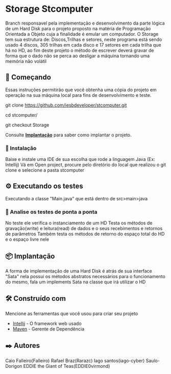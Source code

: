 # Storage Stcomputer

Branch responsavel pela implementação e desenvolvimento da parte lógica de um Hard Disk para o projeto proposto na matéria de Programação Orientada a Objeto cuja a finalidade é emular um computador. O Storage tem sua estrutura de: Discos,Trilhas e setores, neste programa está sendo usado 4 discos, 305 trilhas em cada disco e 17 setores em cada trilha que há no HD, ao fim deste projeto o método de escrever deverá gravar de forma que o dado não se perca ao desligar a máquina tornando uma memória não volátil

## 🚀 Começando

Essas instruções permitirão que você obtenha uma cópia do projeto em operação na sua máquina local para fins de desenvolvimento e teste.

git clone https://github.com/iesbdeveloper/stcomputer.git

cd stcomputer/

git checkout Storage

Consulte **[Implantação](#-implanta%C3%A7%C3%A3o)** para saber como implantar o projeto.

### 🔧 Instalação

Baixe e instale uma IDE de sua escolha que rode a linguagem Java (Ex: Intellij)
Vá em Open project, procure pelo diretório do local que realizou o git clone e selecione a pasta stcomputer

## ⚙️ Executando os testes

Executando a classe "Main.java" que está dentro de src>main>java

### 🔩 Analise os testes de ponta a ponta

No teste ele verifica o instanciamento de um HD
Testa os métodos de gravação(write) e leitura(read) de dados e o seus recebimentos e retornos de parâmetros
Também testa os métodos de retorno do espaço total do HD e o espaço livre nele

## 📦 Implantação

A forma de implementação de uma Hard Disk é atrás de sua interface "Sata" nela possui os métodos abstratos necessários para o funcionamento do mesmo, fala um implements Sata na classe que irá utilizar o HD

## 🛠️ Construído com

Mencione as ferramentas que você usou para criar seu projeto

* [Intellij](https://www.jetbrains.com/idea/download/#section=windows) - O framework web usado
* [Maven](https://maven.apache.org/) - Gerente de Dependência

## ✒️ Autores

Caio Falleiro(Falleiro)
Rafael Braz(Rarazc)
Iago santos(iago-cyber)
Saulo-Dorigon
EDDIE the Giant of Teas(EDDIE0virmond)
